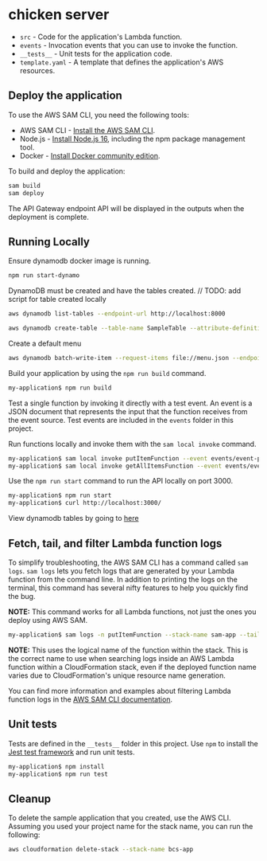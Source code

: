 # chicken server

- `src` - Code for the application's Lambda function.
- `events` - Invocation events that you can use to invoke the function.
- `__tests__` - Unit tests for the application code.
- `template.yaml` - A template that defines the application's AWS resources.

## Deploy the application

To use the AWS SAM CLI, you need the following tools:

- AWS SAM CLI - [Install the AWS SAM CLI](https://docs.aws.amazon.com/serverless-application-model/latest/developerguide/serverless-sam-cli-install.html).
- Node.js - [Install Node.js 16](https://nodejs.org/en/), including the npm package management tool.
- Docker - [Install Docker community edition](https://hub.docker.com/search/?type=edition&offering=community).

To build and deploy the application:

```bash
sam build
sam deploy
```

The API Gateway endpoint API will be displayed in the outputs when the deployment is complete.

## Running Locally

Ensure dynamodb docker image is running.

```bash
npm run start-dynamo
```

DynamoDB must be created and have the tables created.
// TODO: add script for table created locally

```bash
aws dynamodb list-tables --endpoint-url http://localhost:8000
```

```bash
aws dynamodb create-table --table-name SampleTable --attribute-definitions 'AttributeName=id,AttributeType=S' --key-schema 'AttributeName=id,KeyType=HASH' --billing-mode PAY_PER_REQUEST --endpoint-url http://localhost:8000
```

Create a default menu

```bash
aws dynamodb batch-write-item --request-items file://menu.json --endpoint-url http://localhost:8000
```

Build your application by using the `npm run build` command.

```bash
my-application$ npm run build
```

Test a single function by invoking it directly with a test event. An event is a JSON document that represents the input that the function receives from the event source. Test events are included in the `events` folder in this project.

Run functions locally and invoke them with the `sam local invoke` command.

```bash
my-application$ sam local invoke putItemFunction --event events/event-post-item.json
my-application$ sam local invoke getAllItemsFunction --event events/event-get-all-items.json
```

Use the `npm run start` command to run the API locally on port 3000.

```bash
my-application$ npm run start
my-application$ curl http://localhost:3000/
```

View dynamodb tables by going to [here](http://localhost:8001/)

## Fetch, tail, and filter Lambda function logs

To simplify troubleshooting, the AWS SAM CLI has a command called `sam logs`. `sam logs` lets you fetch logs that are generated by your Lambda function from the command line. In addition to printing the logs on the terminal, this command has several nifty features to help you quickly find the bug.

**NOTE:** This command works for all Lambda functions, not just the ones you deploy using AWS SAM.

```bash
my-application$ sam logs -n putItemFunction --stack-name sam-app --tail
```

**NOTE:** This uses the logical name of the function within the stack. This is the correct name to use when searching logs inside an AWS Lambda function within a CloudFormation stack, even if the deployed function name varies due to CloudFormation's unique resource name generation.

You can find more information and examples about filtering Lambda function logs in the [AWS SAM CLI documentation](https://docs.aws.amazon.com/serverless-application-model/latest/developerguide/serverless-sam-cli-logging.html).

## Unit tests

Tests are defined in the `__tests__` folder in this project. Use `npm` to install the [Jest test framework](https://jestjs.io/) and run unit tests.

```bash
my-application$ npm install
my-application$ npm run test
```

## Cleanup

To delete the sample application that you created, use the AWS CLI. Assuming you used your project name for the stack name, you can run the following:

```bash
aws cloudformation delete-stack --stack-name bcs-app
```
